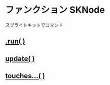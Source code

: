 # ファンクション SKNode

スプライトキットでコマンド

## [.run( )](https://github.com/ghsumiyasu/Swift/blob/main/README-SpriteNode-Run-jp.md)
## [update( )](https://github.com/ghsumiyasu/Swift/blob/main/README-SpriteNode-Update-jp.md)
## [touches...( )](https://github.com/ghsumiyasu/Swift/blob/main/README-SpriteNode-Touches-jp.md)
